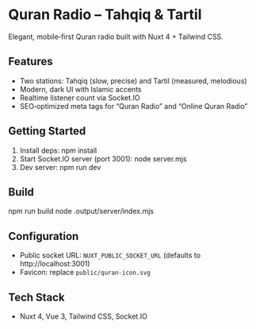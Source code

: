 Quran Radio – Tahqiq & Tartil
================================

Elegant, mobile‑first Quran radio built with Nuxt 4 + Tailwind CSS.

Features
--------
- Two stations: Tahqiq (slow, precise) and Tartil (measured, melodious)
- Modern, dark UI with Islamic accents
- Realtime listener count via Socket.IO
- SEO‑optimized meta tags for “Quran Radio” and “Online Quran Radio”

Getting Started
---------------
1. Install deps:
   npm install
2. Start Socket.IO server (port 3001):
   node server.mjs
3. Dev server:
   npm run dev

Build
-----
npm run build
node .output/server/index.mjs

Configuration
-------------
- Public socket URL: `NUXT_PUBLIC_SOCKET_URL` (defaults to http://localhost:3001)
- Favicon: replace `public/quran-icon.svg`

Tech Stack
----------
- Nuxt 4, Vue 3, Tailwind CSS, Socket.IO



